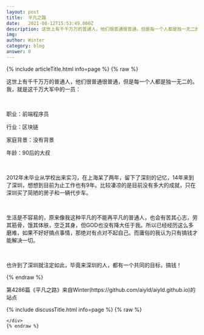 ```yaml
---
layout: post
title:  平凡之路
date:   2021-08-12T15:53:49.000Z
description: 这世上有千千万万的普通人，他们很普通很普通，但是每一个人都是独一无二的。我，就是这千万大军中的一员：职业：前端程序员行业：区块链家庭背景：没有...
img: 
author: Winter
category: blog
answer: 0
---
```

<div class="article-root">
  <div class="article">
    {% include articleTitle.html info=page %}
    {% raw %}
    <div class="article-content"><p>这世上有千千万万的普通人，他们很普通很普通，但是每一个人都是独一无二的。我，就是这千万大军中的一员：</p><p>&nbsp;</p><p>职业：前端程序员</p><p>行业：区块链</p><p>家庭背景：没有背景</p><p>年龄：90后的大叔</p><p>&nbsp;</p><p>2012年未毕业从学校出来实习，在上海呆了两年，留下了深刻的记忆，14年来到了深圳，想想到目前为止工作也有9年。比较凄凉的是目前没有多大的成就，只在深圳买了简陋的房子和一辆代步车。</p><p>&nbsp;</p><p>生活是不容易的，原来像我这种平凡的不能再平凡的普通人，也会有苦其心志，劳其筋骨，饿其体肤，空乏其身，但GOD也没有降大任于我。所以已经经历这么多磨难，如果不好好搞点事情，那绝对有点对不起自己。而庸俗的我认为只有搞钱才能解决一切。</p><p>&nbsp;</p><p>也许到了深圳就注定如此，毕竟来深圳的人，都有一个共同的目标，搞钱！</p></div>
    {% endraw %}
  </div>
  <p class="winter_mark">第4286篇《平凡之路》来自Winter(https://github.com/aiyld/aiyld.github.io)的站点</p>
  <div class="discuss-wrapper">
    {% include discussTitle.html info=page %}
    {% raw %}
    <div class="discuss-list">
    
    </div>
    {% endraw %}
  </div>
<div>
